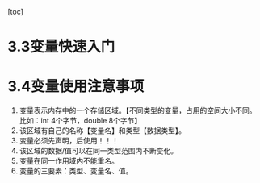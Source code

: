 [toc]

# 3.3变量快速入门



# 3.4变量使用注意事项

1. 变量表示内存中的一个存储区域。【不同类型的变量，占用的空间大小不同。比如：int 4个字节，double 8个字节】
2. 该区域有自己的名称【变量名】和类型【数据类型】。
3. 变量必须先声明，后使用！！！
4. 该区域的数据/值可以在同一类型范围内不断变化。
5. 变量在同一作用域内不能重名。
6. 变量的三要素：类型、变量名、值。



